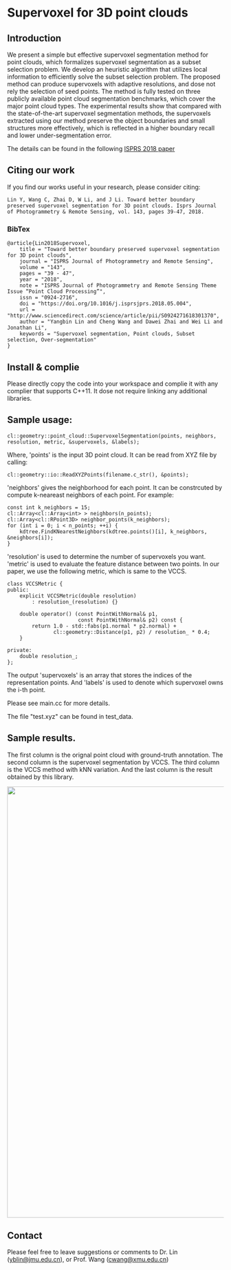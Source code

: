 # Supervoxel for 3D point clouds

## Introduction
We present a simple but effective supervoxel segmentation method for point clouds, which formalizes supervoxel segmentation as a subset selection problem. We develop an heuristic algorithm that utilizes local information to efficiently solve the subset selection problem. The proposed method can produce supervoxels with adaptive resolutions, and dose not rely the selection of seed points. The method is fully tested on three publicly available point cloud segmentation benchmarks, which cover the major point cloud types. The experimental results show that compared with the state-of-the-art supervoxel segmentation methods, the supervoxels extracted using our method preserve the object boundaries and small structures more effectively, which is reflected in a higher boundary recall and lower under-segmentation error.

The details can be found in the following [ISPRS 2018 paper](https://www.sciencedirect.com/science/article/pii/S0924271618301370)

## Citing our work
If you find our works useful in your research, please consider citing:

	Lin Y, Wang C, Zhai D, W Li, and J Li. Toward better boundary preserved supervoxel segmentation for 3D point clouds. Isprs Journal of Photogrammetry & Remote Sensing, vol. 143, pages 39-47, 2018.
	
### BibTex

	@article{Lin2018Supervoxel,
		title = "Toward better boundary preserved supervoxel segmentation for 3D point clouds",
		journal = "ISPRS Journal of Photogrammetry and Remote Sensing",
		volume = "143",
		pages = "39 - 47",
		year = "2018",
		note = "ISPRS Journal of Photogrammetry and Remote Sensing Theme Issue “Point Cloud Processing”",
		issn = "0924-2716",
		doi = "https://doi.org/10.1016/j.isprsjprs.2018.05.004",
		url = "http://www.sciencedirect.com/science/article/pii/S0924271618301370",
		author = "Yangbin Lin and Cheng Wang and Dawei Zhai and Wei Li and Jonathan Li",
		keywords = "Supervoxel segmentation, Point clouds, Subset selection, Over-segmentation"
	}
   
## Install & complie

Please directly copy the code into your workspace and complie it with any complier that supports C++11. It dose not require linking any additional libraries.

## Sample usage:
	cl::geometry::point_cloud::SupervoxelSegmentation(points, neighbors, resolution, metric, &supervoxels, &labels);

Where, 'points' is the input 3D point cloud. It can be read from XYZ file by calling: 

	cl::geometry::io::ReadXYZPoints(filename.c_str(), &points);

'neighbors' gives the neighborhood for each point. It can be constrcuted by compute k-neareast neighbors of each point. For example:

	const int k_neighbors = 15;
	cl::Array<cl::Array<int> > neighbors(n_points);
    cl::Array<cl::RPoint3D> neighbor_points(k_neighbors);
    for (int i = 0; i < n_points; ++i) {
        kdtree.FindKNearestNeighbors(kdtree.points()[i], k_neighbors, &neighbors[i]);
	}
	
'resolution' is used to determine the number of supervoxels you want.
'metric' is used to evaluate the feature distance between two points. In our paper, we use the following metric, which is same to the VCCS.
	
	class VCCSMetric {
	public:
		explicit VCCSMetric(double resolution)
			: resolution_(resolution) {}

		double operator() (const PointWithNormal& p1,
						   const PointWithNormal& p2) const {
			return 1.0 - std::fabs(p1.normal * p2.normal) +
				   cl::geometry::Distance(p1, p2) / resolution_ * 0.4;
		}

	private:
		double resolution_;
	};
	
The output 'supervoxels' is an array that stores the indices of the representation points. 
And 'labels' is used to denote which supervoxel owns the i-th point.
	
Please see main.cc for more details.

The file "test.xyz" can be found in test_data.

## Sample results. 

The first column is the orignal point cloud with ground-truth annotation. The second column is the supervoxel segmentation by VCCS. The third column is the VCCS method with kNN variation. And the last column is the result obtained by this library.

<img src="https://github.com/yblin/Supervoxel-for-3D-point-clouds/blob/master/sample1.png" width="1000">

## Contact

Please feel free to leave suggestions or comments to Dr. Lin (yblin@jmu.edu.cn), or Prof. Wang (cwang@xmu.edu.cn)

